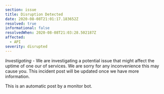 ```yaml
---
section: issue
title: Disruption Detected
date: 2020-08-08T21:01:17.183652Z
resolved: true
informational: false
resolvedWhen: 2020-08-08T21:03:28.502187Z
affected:
  - API
severity: disrupted
---
```

*Investigating* - We are investigating a potential issue that might affect the uptime of one our of services. We are sorry for any inconvenience this may cause you. This incident post will be updated once we have more information.

This is an automatic post by a monitor bot.
        
